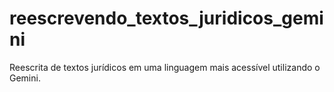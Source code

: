 # reescrevendo_textos_juridicos_gemini
Reescrita de textos jurídicos em uma linguagem mais acessível utilizando o Gemini.

